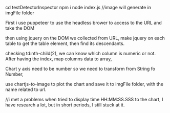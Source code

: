 cd testDetectorInspector
npm i 
node index.js
//image will generate in imgFile folder


First i use puppeteer to use the headless brower to access to the URL and take the DOM

then using jquery on the DOM we collected from URL, make jquery on each table to get the table element, then find its descendants. 

checking td:nth-child(2), we can know which column is numeric or not. 
After having the index, map columns data to array, 

Chart y axis need to be number so we need to transform from String fo Number,

use chartjs-to-image to plot the chart and save it to imgFile folder, with the name related to url.


//i met a problems when tried to display time HH:MM:SS.SSS to the chart, I have research a lot, but in short periods, I still stuck at it.